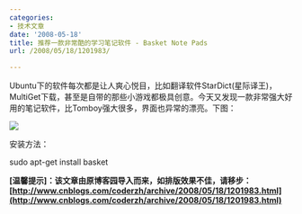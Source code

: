 ```yaml
---
categories:
- 技术文章
date: '2008-05-18'
title: 推荐一款非常酷的学习笔记软件 - Basket Note Pads
url: /2008/05/18/1201983/

---
```



Ubuntu下的软件每次都是让人爽心悦目，比如翻译软件StarDict(星际译王)，MultiGet下载，甚至是自带的那些小游戏都极具创意。今天又发现一款非常强大好用的笔记软件，比Tomboy强大很多，界面也异常的漂亮。下图：

![](http://www.cnblogs.com/images/cnblogs_com/coderzh/BasketNote.png)

安装方法：

sudo apt-get install basket

**[温馨提示]：该文章由原博客园导入而来，如排版效果不佳，请移步：[http://www.cnblogs.com/coderzh/archive/2008/05/18/1201983.html](http://www.cnblogs.com/coderzh/archive/2008/05/18/1201983.html)**